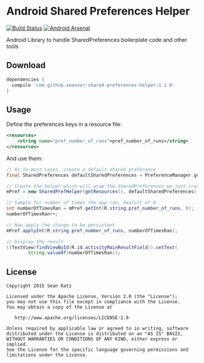 Android Shared Preferences Helper
===============

[![Build Status](https://travis-ci.org/SeanZoR/shared-preferences-helper.svg)](https://travis-ci.org/SeanZoR/shared-preferences-helper)
[![Android Arsenal](https://img.shields.io/badge/Android%20Arsenal-shared--preferences--helper-green.svg?style=flat)](https://android-arsenal.com/details/1/2471)

Android Library to handle SharedPreferences boilerplate code and other tools

## Download
```groovy
dependencies {
  compile 'com.github.seanzor:shared-preferences-helper:1.1.0'
}
```

## Usage
Define the preferences keys in a resource file:

```xml
<resources>
    <string name="pref_number_of_runs">pref_number_of_runs</string>
</resources>
```

And use them:

```java
// As in most cases, create a default shared preference
final SharedPreferences defaultSharedPreferences = PreferenceManager.getDefaultSharedPreferences(this);

// Create the helper which will wrap the SharedPreferences we just created
mPref = new SharedPrefHelper(getResources(), defaultSharedPreferences);

// Sample for number of times the app ran, deafult of 0
int numberOfTimesRan = mPref.getInt(R.string.pref_number_of_runs, 0);
numberOfTimesRan++;

// Now apply the change to be persistent
mPref.applyInt(R.string.pref_number_of_runs, numberOfTimesRan);

// Display the result
((TextView)findViewById(R.id.activityMainResultField)).setText(
        String.valueOf(numberOfTimesRan));

```


## License

    Copyright 2015 Sean Katz

    Licensed under the Apache License, Version 2.0 (the "License");
    you may not use this file except in compliance with the License.
    You may obtain a copy of the License at

       http://www.apache.org/licenses/LICENSE-2.0

    Unless required by applicable law or agreed to in writing, software
    distributed under the License is distributed on an "AS IS" BASIS,
    WITHOUT WARRANTIES OR CONDITIONS OF ANY KIND, either express or implied.
    See the License for the specific language governing permissions and
    limitations under the License.
